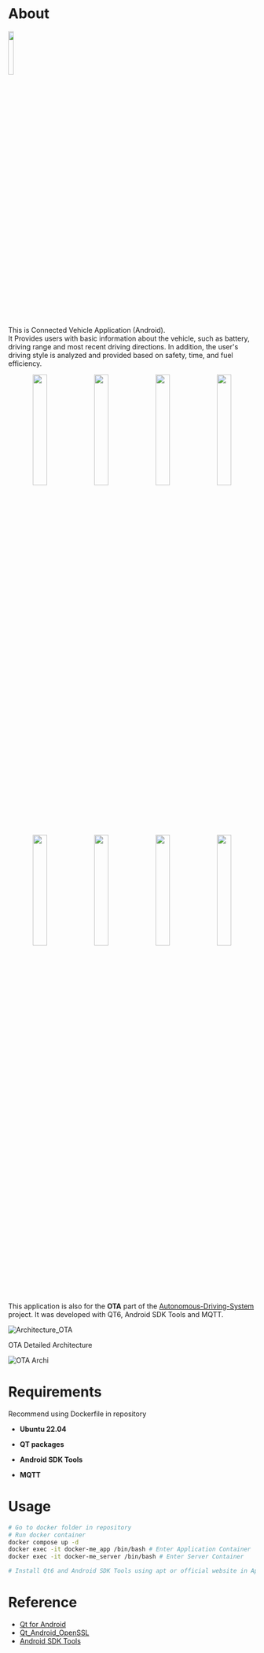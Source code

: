 # About

<img width="15%" src="https://github.com/Ho-mmd/ME_Digital-Trip-Book_App/assets/55338823/e3c42ab0-3dad-43ce-bac4-af329a915d3f">

This is Connected Vehicle Application (Android). <br/>
It Provides users with basic information about the vehicle, such as battery, driving range and most recent driving directions.
In addition, the user's driving style is analyzed and provided based on safety, time, and fuel efficiency.

<div width="100%" align="center">
  <img width="24%" src="https://github.com/Ho-mmd/ME_Digital-Trip-Book_App/assets/55338823/2fb05859-fbec-487f-92be-3d4ae47b0cff">
  <img width="24%" src="https://github.com/Ho-mmd/ME_Digital-Trip-Book_App/assets/55338823/0b07e134-2d95-4a77-aed3-557e4de57b31">
  <img width="24%" src="https://github.com/Ho-mmd/ME_Digital-Trip-Book_App/assets/55338823/704d8872-f928-4216-a4ec-258073a9b6e1">
  <img width="24%" src="https://github.com/Ho-mmd/ME_Digital-Trip-Book_App/assets/55338823/08fcf89a-5ed5-4334-9c9f-66d90b989047">
</div>

<div width="100%" align="center">
  <img width="24%" src="https://github.com/Ho-mmd/ME_Digital-Trip-Book_App/assets/55338823/41e145e7-8e8d-4a33-8973-102c35ba7ace">
  <img width="24%" src="https://github.com/Ho-mmd/ME_Digital-Trip-Book_App/assets/55338823/c7e939a0-0a44-4a5b-8ed2-e4e9c1cffef5">
  <img width="24%" src="https://github.com/Ho-mmd/ME_Digital-Trip-Book_App/assets/55338823/30b01f4f-76e9-45dc-bda8-f57124d74e2a">
  <img width="24%" src="https://github.com/Ho-mmd/ME_Digital-Trip-Book_App/assets/55338823/b007abdc-e808-47c7-aa38-81502c9c8deb">
</div>

This application is also for the **OTA** part of the [Autonomous-Driving-System](https://github.com/SEA-ME-COSS/Autonomous-Driving-System) project. It was developed with QT6, Android SDK Tools and MQTT. </br>

![Architecture_OTA](https://github.com/Ho-mmd/ME_Digital-Trip-Book_App/assets/55338823/16594667-fad0-4db5-aac2-ee35ada8ec9d) <br/>

OTA Detailed Architecture

![OTA Archi](https://github.com/Ho-mmd/Connected_Vehicle_App/assets/55338823/ce67f232-f4ed-4433-b68c-978e1c245214)

# Requirements

Recommend using Dockerfile in repository

- **Ubuntu 22.04**

- **QT packages**

- **Android SDK Tools**

- **MQTT**

# Usage

```bash
# Go to docker folder in repository
# Run docker container
docker compose up -d
docker exec -it docker-me_app /bin/bash # Enter Application Container
docker exec -it docker-me_server /bin/bash # Enter Server Container

# Install Qt6 and Android SDK Tools using apt or official website in Application container
```

# Reference
- [Qt for Android](https://doc.qt.io/qt-6/android.html)
- [Qt_Android_OpenSSL](https://doc.qt.io/qt-6/android-openssl-support.html)
- [Android SDK Tools](https://developer.android.com/studio?gad_source=1&gclid=CjwKCAjwvvmzBhA2EiwAtHVrbyTGOYFxq6wubKS6ATnsyjo7h8cbx2V6lQTiGtKWgab77aTh2p21mxoCgEEQAvD_BwE&gclsrc=aw.ds&hl=ko)
